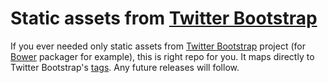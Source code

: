 # Static assets from [Twitter Bootstrap][bootstrap]

If you ever needed only static assets from [Twitter Bootstrap][bootstrap] project (for [Bower][bower] packager for example), this is right repo for you. It maps directly to Twitter Bootstrap's [tags][bootstrap-tags]. Any future releases will follow.

[bootstrap]: https://github.com/twitter/bootstrap
[bootstrap-tags]: https://github.com/twitter/bootstrap/tags
[bower]: https://github.com/twitter/bower
